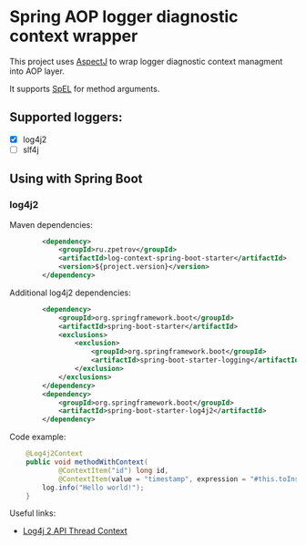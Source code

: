 # Spring AOP logger diagnostic context wrapper

This project uses [AspectJ](http://www.eclipse.org/aspectj/) to wrap logger diagnostic context managment into AOP layer.

It supports [SpEL](https://docs.spring.io/spring/docs/current/spring-framework-reference/core.html#expressions) for method arguments.

## Supported loggers:

- [x] log4j2
- [ ] slf4j

## Using with Spring Boot

### log4j2

Maven dependencies:

```xml
        <dependency>
            <groupId>ru.zpetrov</groupId>
            <artifactId>log-context-spring-boot-starter</artifactId>
            <version>${project.version}</version>
        </dependency>
```

Additional log4j2 dependencies:
```xml
        <dependency>
            <groupId>org.springframework.boot</groupId>
            <artifactId>spring-boot-starter</artifactId>
            <exclusions>
                <exclusion>
                    <groupId>org.springframework.boot</groupId>
                    <artifactId>spring-boot-starter-logging</artifactId>
                </exclusion>
            </exclusions>
        </dependency>
        <dependency>
            <groupId>org.springframework.boot</groupId>
            <artifactId>spring-boot-starter-log4j2</artifactId>
        </dependency>
```

Code example:
```java
    @Log4j2Context
    public void methodWithContext(
            @ContextItem("id") long id,
            @ContextItem(value = "timestamp", expression = "#this.toInstant().toEpochMilli()") OffsetDateTime offsetDateTime) {
        log.info("Hello world!");
    }
```

Useful links:
- [Log4j 2 API Thread Context](https://logging.apache.org/log4j/2.x/manual/thread-context.html)
